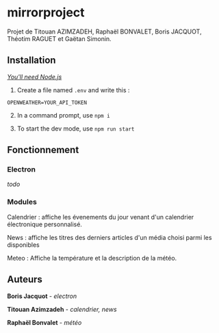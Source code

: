 # mirrorproject

Projet de Titouan AZIMZADEH, Raphaël BONVALET, Boris JACQUOT, Théotim RAGUET et Gaëtan Simonin.

## Installation
*[You'll need Node.js](https://nodejs.org/)*

1. Create a file named `.env` and write this :

```
OPENWEATHER=YOUR_API_TOKEN
```

2. In a command prompt, use `npm i`


3. To start the dev mode, use `npm run start`

## Fonctionnement

### Electron

*todo*

### Modules

Calendrier : affiche les évenements du jour venant d'un calendrier électronique personnalisé.

News : affiche les titres des derniers articles d'un média choisi parmi les disponibles

Meteo : Affiche la température et la description de la météo.

## Auteurs

**Boris Jacquot** - *electron*

**Titouan Azimzadeh** - *calendrier, news*

**Raphaël Bonvalet** - *météo*
